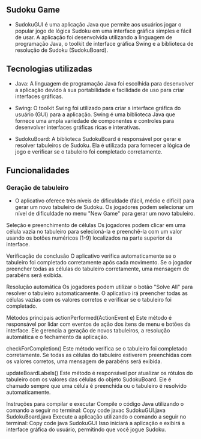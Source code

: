 ## Sudoku Game
* SudokuGUI é uma aplicação Java que permite aos usuários jogar o popular jogo de lógica Sudoku em uma interface gráfica simples e fácil de usar. A aplicação foi desenvolvida utilizando a linguagem de programação Java, o toolkit de interface gráfica Swing e a biblioteca de resolução de Sudoku (SudokuBoard).

## Tecnologias utilizadas
* Java: A linguagem de programação Java foi escolhida para desenvolver a aplicação devido à sua portabilidade e facilidade de uso para criar interfaces gráficas.

* Swing: O toolkit Swing foi utilizado para criar a interface gráfica do usuário (GUI) para a aplicação. Swing é uma biblioteca Java que fornece uma ampla variedade de componentes e controles para desenvolver interfaces gráficas ricas e interativas.

* SudokuBoard: A biblioteca SudokuBoard é responsável por gerar e resolver tabuleiros de Sudoku. Ela é utilizada para fornecer a lógica de jogo e verificar se o tabuleiro foi completado corretamente.

## Funcionalidades
### Geração de tabuleiro
* O aplicativo oferece três níveis de dificuldade (fácil, médio e difícil) para gerar um novo tabuleiro de Sudoku. Os jogadores podem selecionar um nível de dificuldade no menu "New Game" para gerar um novo tabuleiro.

Seleção e preenchimento de células
Os jogadores podem clicar em uma célula vazia no tabuleiro para selecioná-la e preenchê-la com um valor usando os botões numéricos (1-9) localizados na parte superior da interface.

Verificação de conclusão
O aplicativo verifica automaticamente se o tabuleiro foi completado corretamente após cada movimento. Se o jogador preencher todas as células do tabuleiro corretamente, uma mensagem de parabéns será exibida.

Resolução automática
Os jogadores podem utilizar o botão "Solve All" para resolver o tabuleiro automaticamente. O aplicativo irá preencher todas as células vazias com os valores corretos e verificar se o tabuleiro foi completado.

Métodos principais
actionPerformed(ActionEvent e)
Este método é responsável por lidar com eventos de ação dos itens de menu e botões da interface. Ele gerencia a geração de novos tabuleiros, a resolução automática e o fechamento da aplicação.

checkForCompletion()
Este método verifica se o tabuleiro foi completado corretamente. Se todas as células do tabuleiro estiverem preenchidas com os valores corretos, uma mensagem de parabéns será exibida.

updateBoardLabels()
Este método é responsável por atualizar os rótulos do tabuleiro com os valores das células do objeto SudokuBoard. Ele é chamado sempre que uma célula é preenchida ou o tabuleiro é resolvido automaticamente.

Instruções para compilar e executar
Compile o código Java utilizando o comando a seguir no terminal:
Copy code
javac SudokuGUI.java SudokuBoard.java
Execute a aplicação utilizando o comando a seguir no terminal:
Copy code
java SudokuGUI
Isso iniciará a aplicação e exibirá a interface gráfica do usuário, permitindo que você jogue Sudoku.
